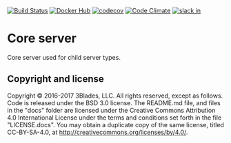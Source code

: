 [![Build Status](https://travis-ci.org/3Blades/core-server.svg?branch=master)](https://travis-ci.org/3Blades/core-server)
[![Docker Hub](https://img.shields.io/badge/docker-ready-blue.svg)](https://registry.hub.docker.com/u/3blades/core-server)
[![codecov](https://codecov.io/gh/3Blades/core-server/branch/master/graph/badge.svg)](https://codecov.io/gh/3Blades/core-server)
[![Code Climate](https://codeclimate.com/github/3Blades/core-server/badges/gpa.svg)](https://codeclimate.com/github/3Blades/core-server)
[![slack in](https://slackin-pypmyuhqds.now.sh/badge.svg)](https://slackin-pypmyuhqds.now.sh/)

# Core server

Core server used for child server types.

## Copyright and license

Copyright © 2016-2017 3Blades, LLC. All rights reserved, except as follows. Code
is released under the BSD 3.0 license. The README.md file, and files in the
"docs" folder are licensed under the Creative Commons Attribution 4.0
International License under the terms and conditions set forth in the file
"LICENSE.docs". You may obtain a duplicate copy of the same license, titled
CC-BY-SA-4.0, at http://creativecommons.org/licenses/by/4.0/.
